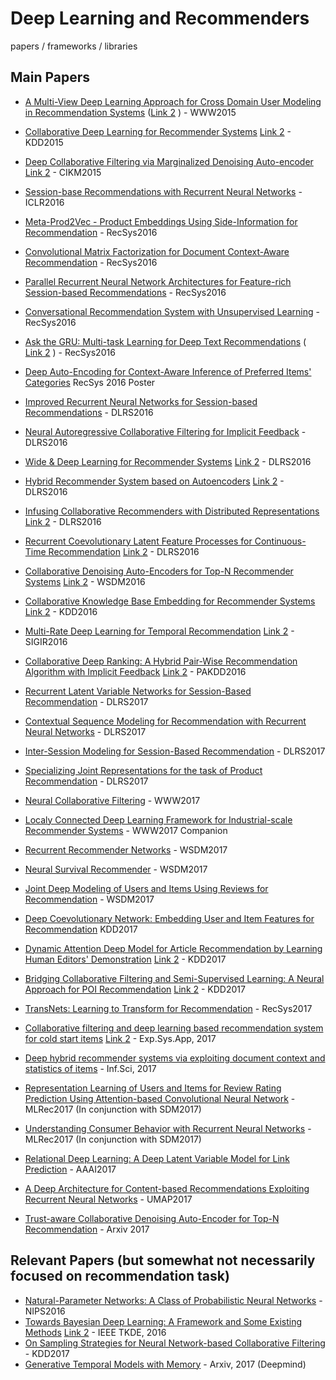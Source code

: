 # Deep Learning and Recommenders
papers / frameworks / libraries 

## Main Papers
* [A Multi-View Deep Learning Approach for Cross Domain User Modeling in Recommendation Systems](http://www.www2015.it/documents/proceedings/proceedings/p278.pdf) ([Link 2](http://dl.acm.org/citation.cfm?id=2741667) ) - WWW2015
* [Collaborative Deep Learning for Recommender Systems](https://arxiv.org/pdf/1409.2944.pdf) [Link 2](http://dl.acm.org/citation.cfm?id=2783273) - KDD2015
* [Deep Collaborative Filtering via Marginalized Denoising Auto-encoder](https://pdfs.semanticscholar.org/ff29/2f00055d8221c42d4831679db9d3872b6fbd.pdf) [Link 2](http://dl.acm.org/citation.cfm?id=2806527) - CIKM2015

* [Session-base Recommendations with Recurrent Neural Networks](https://arxiv.org/pdf/1511.06939.pdf) - ICLR2016
* [Meta-Prod2Vec - Product Embeddings Using Side-Information for Recommendation](https://arxiv.org/pdf/1607.07326.pdf) - RecSys2016
* [Convolutional Matrix Factorization for Document Context-Aware Recommendation](http://dl.acm.org/citation.cfm?id=2959165&CFID=731295212&CFTOKEN=22607582) - RecSys2016
* [Parallel Recurrent Neural Network Architectures for Feature-rich Session-based Recommendations](http://dl.acm.org/citation.cfm?id=2959167&CFID=731295212&CFTOKEN=22607582) - RecSys2016
* [Conversational Recommendation System with Unsupervised Learning](http://dl.acm.org/citation.cfm?id=2959114&CFID=731295212&CFTOKEN=22607582) - RecSys2016
* [Ask the GRU: Multi-task Learning for Deep Text Recommendations](https://arxiv.org/pdf/1609.02116.pdf) ( [Link 2](http://dl.acm.org/citation.cfm?id=2959180) ) - RecSys2016
* [Deep Auto-Encoding for Context-Aware Inference of Preferred Items' Categories](http://ceur-ws.org/Vol-1688/paper-16.pdf) RecSys 2016 Poster
* [Improved Recurrent Neural Networks for Session-based Recommendations](https://arxiv.org/abs/1606.08117) - DLRS2016
* [Neural Autoregressive Collaborative Filtering for Implicit Feedback](https://arxiv.org/abs/1606.07674) - DLRS2016
* [Wide & Deep Learning for Recommender Systems](https://arxiv.org/pdf/1606.07792.pdf) [Link 2](http://dl.acm.org/citation.cfm?id=2988454) - DLRS2016
* [Hybrid Recommender System based on Autoencoders](https://arxiv.org/pdf/1606.07659.pdf) [Link 2](http://dl.acm.org/citation.cfm?id=2988456) - DLRS2016
* [Infusing Collaborative Recommenders with Distributed Representations](https://arxiv.org/pdf/1608.06298.pdf) [Link 2](http://dl.acm.org/citation.cfm?id=2988455) - DLRS2016
* [Recurrent Coevolutionary Latent Feature Processes for Continuous-Time Recommendation](https://www.cc.gatech.edu/~lsong/papers/DaiWanTriSon16.pdf) [Link 2](http://dl.acm.org/citation.cfm?id=2988451) - DLRS2016
* [Collaborative Denoising Auto-Encoders for Top-N Recommender Systems](http://alicezheng.org/papers/wsdm16-cdae.pdf) [Link 2](http://dl.acm.org/citation.cfm?id=2835837) - WSDM2016
* [Collaborative Knowledge Base Embedding for Recommender Systems](http://www.kdd.org/kdd2016/papers/files/adf0066-zhangA.pdf) [Link 2](http://dl.acm.org/citation.cfm?id=2939673) - KDD2016
* [Multi-Rate Deep Learning for Temporal Recommendation](http://sonyis.me/paperpdf/spr209-song_sigir16.pdf) [Link 2](http://dl.acm.org/citation.cfm?id=2914726) - SIGIR2016
* [Collaborative Deep Ranking: A Hybrid Pair-Wise Recommendation Algorithm with Implicit Feedback](http://inpluslab.sysu.edu.cn/chenliang/homepagefiles/paper/hao-pakdd2016.pdf) [Link 2](https://link.springer.com/chapter/10.1007/978-3-319-31750-2_44) - PAKDD2016

* [Recurrent Latent Variable Networks for Session-Based Recommendation](https://arxiv.org/abs/1706.04026) - DLRS2017
* [Contextual Sequence Modeling for Recommendation with Recurrent Neural Networks](https://arxiv.org/pdf/1706.07684.pdf) - DLRS2017
* [Inter-Session Modeling for Session-Based Recommendation](https://arxiv.org/abs/1706.07506) - DLRS2017
* [Specializing Joint Representations for the task of Product Recommendation](https://arxiv.org/pdf/1706.07625.pdf) - DLRS2017
* [Neural Collaborative Filtering](http://papers.www2017.com.au.s3-website-ap-southeast-2.amazonaws.com/proceedings/p173.pdf) - WWW2017
* [Localy Connected Deep Learning Framework for Industrial-scale Recommender Systems](http://papers.www2017.com.au.s3-website-ap-southeast-2.amazonaws.com/companion/p769.pdf) - WWW2017 Companion
* [Recurrent Recommender Networks](http://dl.acm.org/citation.cfm?id=3018689&CFID=731295212&CFTOKEN=22607582) - WSDM2017
* [Neural Survival Recommender](http://dl.acm.org/citation.cfm?id=3018719) - WSDM2017
* [Joint Deep Modeling of Users and Items Using Reviews for Recommendation](http://dl.acm.org/citation.cfm?id=3018665&CFID=731295212&CFTOKEN=22607582) - WSDM2017
* [Deep Coevolutionary Network: Embedding User and Item Features for Recommendation](https://arxiv.org/pdf/1609.03675.pdf) KDD2017
* [Dynamic Attention Deep Model for Article Recommendation by Learning Human Editors' Demonstration](https://pdfs.semanticscholar.org/584e/dd6752ce246ff480ee2228770b80d9e59c74.pdf) [Link 2](http://dl.acm.org/citation.cfm?id=3098096) - KDD2017
* [Bridging Collaborative Filtering and Semi-Supervised Learning: A Neural Approach for POI Recommendation](http://chaozhang.org/files/papers/kdd17a.pdf) [Link 2](http://dl.acm.org/citation.cfm?id=3098094) - KDD2017
* [TransNets: Learning to Transform for Recommendation](http://dl.acm.org/citation.cfm?id=3109878) - RecSys2017
* [Collaborative filtering and deep learning based recommendation system for cold start items](https://research.aston.ac.uk/portal/files/21468560/Recommendation_system_for_cold_start_items.pdf) [Link 2](http://www.sciencedirect.com/science/article/pii/S0957417416305309) - Exp.Sys.App, 2017
* [Deep hybrid recommender systems via exploiting document context and statistics of items](http://www.sciencedirect.com/science/article/pii/S0020025516318539) - Inf.Sci, 2017
* [Representation Learning of Users and Items for Review Rating Prediction Using Attention-based Convolutional Neural Network](http://mlrec.org/2017/papers/paper8.pdf) - MLRec2017 (In conjunction with SDM2017)
* [Understanding Consumer Behavior with Recurrent Neural Networks](http://mlrec.org/2017/papers/paper2.pdf) - MLRec2017 (In conjunction with SDM2017)
* [Relational Deep Learning: A Deep Latent Variable Model for Link Prediction](http://www.aaai.org/ocs/index.php/AAAI/AAAI17/paper/download/14346/14463) - AAAI2017
* [A Deep Architecture for Content-based Recommendations Exploiting Recurrent Neural Networks](http://dl.acm.org/citation.cfm?id=3079684) - UMAP2017
* [Trust-aware Collaborative Denoising Auto-Encoder for Top-N Recommendation](https://pdfs.semanticscholar.org/9d52/b8098c160f1fff6c65983d05dd7efc783431.pdf) - Arxiv 2017


## Relevant Papers (but somewhat not necessarily focused on recommendation task)
* [Natural-Parameter Networks: A Class of Probabilistic Neural Networks](http://papers.nips.cc/paper/6279-natural-parameter-networks-a-class-of-probabilistic-neural-networks.pdf) - NIPS2016
* [Towards Bayesian Deep Learning: A Framework and Some Existing Methods](https://arxiv.org/pdf/1608.06884.pdf) [Link 2](http://ieeexplore.ieee.org/abstract/document/7562516/) - IEEE TKDE, 2016
* [On Sampling Strategies for Neural Network-based Collaborative Filtering](http://www.hongliangjie.com/publications/kdd2017.pdf) - KDD2017
* [Generative Temporal Models with Memory](https://arxiv.org/pdf/1702.04649.pdf) - Arxiv, 2017 (Deepmind)




